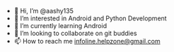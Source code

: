 - 👋 Hi, I’m @aashy135
- 👀 I’m interested in Android and Python Development
- 🌱 I’m currently learning Android
- 💞️ I’m looking to collaborate on git buddies
- 📫 How to reach me infoline.helpzone@gmail.com

<!---
aashy135/aashy135 is a ✨ special ✨ repository because its `README.md` (this file) appears on your GitHub profile.
You can click the Preview link to take a look at your changes.
--->
